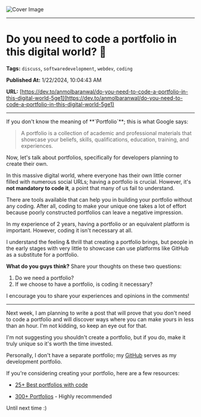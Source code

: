   <img src="https://media.dev.to/cdn-cgi/image/width=1000,height=420,fit=cover,gravity=auto,format=auto/https%3A%2F%2Fdev-to-uploads.s3.amazonaws.com%2Fuploads%2Farticles%2Frz9ax6k12kc8s7fy8eq3.png" alt="Cover Image" />
  <hr />
  
  # Do you need to code a portfolio in this digital world? 🚀
  
  **Tags:** `discuss`, `softwaredevelopment`, `webdev`, `coding`

  **Published At:** 1/22/2024, 10:04:43 AM

  **URL:** [https://dev.to/anmolbaranwal/do-you-need-to-code-a-portfolio-in-this-digital-world-5ge1](https://dev.to/anmolbaranwal/do-you-need-to-code-a-portfolio-in-this-digital-world-5ge1)

  <hr />
  If you don't know the meaning of **`Portfolio`**; this is what Google says:

> A portfolio is a collection of academic and professional materials that showcase your beliefs, skills, qualifications, education, training, and experiences.

Now, let's talk about portfolios, specifically for developers planning to create their own.

In this massive digital world, where everyone has their own little corner filled with numerous social URLs; having a portfolio is crucial. 
However, it's **not mandatory to code it**, a point that many of us fail to understand.

There are tools available that can help you in building your portfolio without any coding. After all, coding to make your unique one takes a lot of effort because poorly constructed portfolios can leave a negative impression.

In my experience of 2 years, having a portfolio or an equivalent platform is important. However, coding it isn't necessary at all.

I understand the feeling & thrill that creating a portfolio brings, but people in the early stages with very little to showcase can use platforms like GitHub as a substitute for a portfolio.

**What do you guys think?** Share your thoughts on these two questions:

1. Do we need a portfolio?
2. If we choose to have a portfolio, is coding it necessary?

I encourage you to share your experiences and opinions in the comments!

---

Next week, I am planning to write a post that will prove that you don't need to code a portfolio and will discover ways where you can make yours in less than an hour.
I'm not kidding, so keep an eye out for that.

I'm not suggesting you shouldn't create a portfolio, but if you do, make it truly unique so it's worth the time invested.

Personally, I don't have a separate portfolio; my [GitHub](https://github.com/Anmol-Baranwal) serves as my development portfolio.

If you're considering creating your portfolio, here are a few resources:

- [25+ Best portfolios with code](https://dev.to/anmolbaranwal/stunning-portfolios-that-will-blow-your-mind-fuel-your-creativity-226o)

- [300+ Portfolios](https://portfolio-ideas.vercel.app/) - Highly recommended

Until next time :)    
  